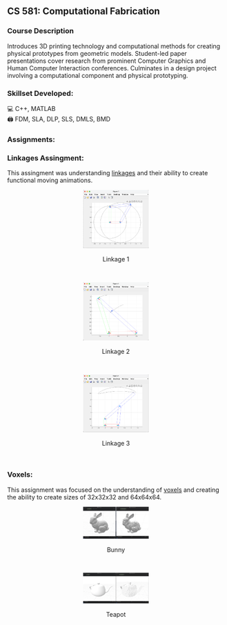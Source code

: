 ## CS 581: Computational Fabrication

### Course Description
Introduces 3D printing technology and computational methods for creating physical prototypes from geometric models. Student-led paper presentations cover research from prominent Computer Graphics and Human Computer Interaction conferences. Culminates in a design project involving a computational component and physical prototyping. <br>

### Skillset Developed:
💻  C++, MATLAB <br>
🖨️  FDM, SLA, DLP, SLS, DMLS, BMD <br>

### Assignments:
### Linkages Assingment:
This assingment was understanding [linkages](https://en.wikipedia.org/wiki/Linkage_(mechanical)) and their ability to create functional moving animations.

<p align="center">
<img src="./images/ss1.png" width="30%">
</p>
<p align="center">
Linkage 1
</p>
<br>
<p align="center">
<img src="./images/ss2.png" width="30%">
</p>
<p align="center">
Linkage 2
</p>
<br>
<p align="center">
<img src="./images/ss3.png" width="30%">
</p>
<p align="center">
Linkage 3
</p>
<br>

### Voxels:
This assignment was focused on the understanding of [voxels](https://en.wikipedia.org/wiki/Voxel) and creating the ability to create sizes of 32x32x32 and 64x64x64.
<p align="center">
<img src="./images/bunny.png" width="30%">
</p>
<p align="center">
Bunny
</p>
<br>
<p align="center">
<img src="./images/teapot.png" width="30%">
</p>
<p align="center">
Teapot
</p>
